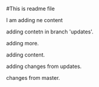 #This is readme file

I am adding ne content

adding contetn in branch 'updates'.

adding more.

adding content.

adding changes from updates.

changes from master.
